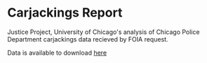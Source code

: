 # Carjackings Report

Justice Project, University of Chicago's analysis of Chicago Police Department carjackings data recieved by FOIA request. 

Data is available to download [here](https://github.com/uchicago-justice-project/carjackings-report/blob/main/data/carjackings_raw_data_geocoded.csv)